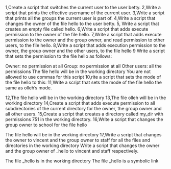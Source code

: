 1,Create a script that switches the current user to the user betty.
2,Write a script that prints the effective username of the current user.
3,Write a script that prints all the groups the current user is part of.
4,Write a script that changes the owner of the file hello to the user betty.
5, Write a script that creates an empty file called hello.
6,Write a script that adds execute permission to the owner of the file hello.
7,Write a script that adds execute permission to the owner and the group owner, and read permission to other users, to the file hello.
8,Write a script that adds execution permission to the owner, the group owner and the other users, to the file hello
9 Write a script that sets the permission to the file hello as follows:

Owner: no permission at all
Group: no permission at all
Other users: all the permissions
The file hello will be in the working directory You are not allowed to use commas for this script
10,rite a script that sets the mode of the file hello to this:
11,Write a script that sets the mode of the file hello the same as olleh’s mode.

12,The file hello will be in the working directory
13,The file olleh will be in the working directory
14,Create a script that adds execute permission to all subdirectories of the current directory for the owner, the group owner and all other users.
15,Create a script that creates a directory called my_dir with permissions 751 in the working directory.
16,Write a script that changes the group owner to school for the file hello

The file hello will be in the working directory
17,Write a script that changes the owner to vincent and the group owner to staff for all the files and directories in the working directory
Write a script that changes the owner and the group owner of _hello to vincent and staff respectively.

The file _hello is in the working directory
The file _hello is a symbolic link
